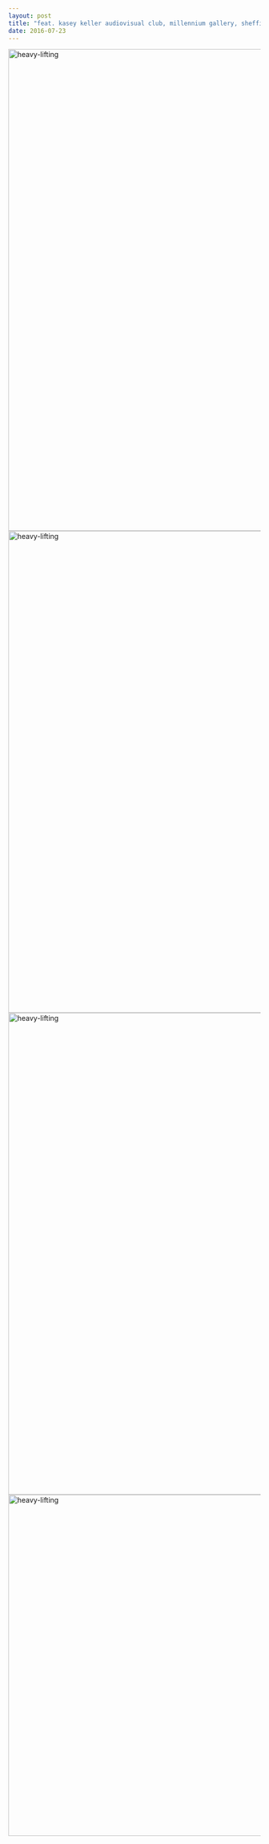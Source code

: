 ```yaml
---
layout: post
title: "feat. kasey keller audiovisual club, millennium gallery, sheffield (tramlines)"
date: 2016-07-23
---
```


<!--<img src='https://s31.postimg.org/7nrym9m
or/heavy_lifting.jpg' width="891" height="668" style="vertical-align:middle" alt='heavy-lifting'/>-->

<img src='https://s32.postimg.org/sgvlxxd2d/13626342_10157294814760492_876226208293768849_n.jpg' width="640" height="960" style="vertical-align:middle" alt='heavy-lifting'/>

<img src='https://s32.postimg.org/qdl6q9d9h/13690994_10157294814245492_1916549430292866609_o.jpg' width="1440" height="960" style="vertical-align:middle" alt='heavy-lifting'/> 

<img src='https://s32.postimg.org/biwlc33ol/13728971_10157294813840492_6256260882460662500_n.jpg' width="640" height="960" style="vertical-align:middle" alt='heavy-lifting'/>

<img src='https://s32.postimg.org/hxvm8raed/Capture.png' width="912" height="680" style="vertical-align:middle" alt='heavy-lifting'/> 

